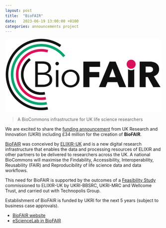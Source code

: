 ```yaml
---
layout: post
title:  "BioFAIR"
date:   2023-06-19 13:00:00 +0100
categories: announcements project
---
```


![BioFAIR](/images/logo/biofair.png)
> A BioCommons infrastructure for UK life science researchers

We are excited to share the [funding announcement](https://www.ukri.org/news/ukri-invests-72-million-upgrading-uk-research-infrastructure/) from UK Research and Innovation (UKRI) including £34 million for the creation of **BioFAIR**. 


[BioFAIR](https://biofair.uk/) was conceived by [ELIXIR-UK](https://elixiruknode.org/) and is a new digital research infrastructure that enables the data and processing resources of ELIXIR and other partners to be delivered to researchers across the UK. A national BioCommons will maximise the Findability, Accessibility, Interoperability, Reusability (FAIR) and Reproducibility of life science data and data workflows.

This need for BioFAIR is supported by the outcomes of a [Feasibility Study](https://doi.org/10.5281/zenodo.7924339) commissioned to ELIXIR-UK by UKRI-BBSRC, UKRI-MRC and Wellcome Trust, and carried out with Technopolis Group. 

Establishment of BioFAIR is funded by UKRI for the next 5 years (subject to business case approvals).

* [BioFAIR website](https://biofair.uk/)
* [eScienceLab in BioFAIR](/projects/biofair/)


